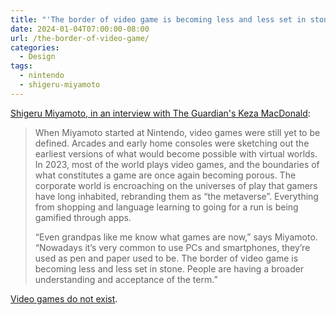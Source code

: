 ```yaml
---
title: "'The border of video game is becoming less and less set in stone'"
date: 2024-01-04T07:00:00-08:00
url: /the-border-of-video-game/
categories:
  - Design
tags:
  - nintendo
  - shigeru-miyamoto
---
```


[Shigeru Miyamoto, in an interview with The Guardian's Keza MacDonald](https://www.theguardian.com/culture/2023/dec/30/nintendo-shigeru-miyamoto-interview-mario-zelda-switch-pikmin-splatoon):

> When Miyamoto started at Nintendo, video games were still yet to be defined. Arcades and early home consoles were sketching out the earliest versions of what would become possible with virtual worlds. In 2023, most of the world plays video games, and the boundaries of what constitutes a game are once again becoming porous. The corporate world is encroaching on the universes of play that gamers have long inhabited, rebranding them as “the metaverse”. Everything from shopping and language learning to going for a run is being gamified through apps.
> 
> “Even grandpas like me know what games are now,” says Miyamoto. “Nowadays it’s very common to use PCs and smartphones, they’re used as pen and paper used to be. The border of video game is becoming less and less set in stone. People are having a broader understanding and acceptance of the term.”

[Video games do not exist](/2019/10/01/video-games-do-not-exist/).

